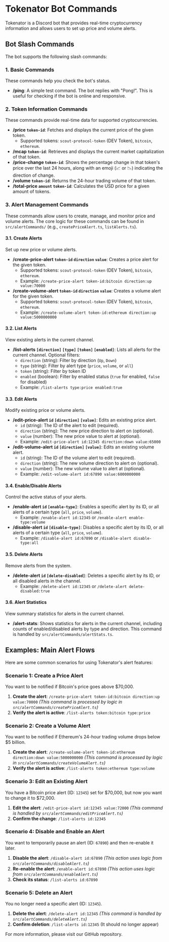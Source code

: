 # Tokenator Bot Commands

Tokenator is a Discord bot that provides real-time cryptocurrency information and allows users to set up price and volume alerts.

## Bot Slash Commands

The bot supports the following slash commands:

### 1. Basic Commands

These commands help you check the bot's status.
- **/ping**: A simple test command. The bot replies with "Pong!". This is useful for checking if the bot is online and responsive.

### 2. Token Information Commands

These commands provide real-time data for supported cryptocurrencies.
- **/price `token-id`**: Fetches and displays the current price of the given token.
  - Supported tokens: `scout-protocol-token` (DEV Token), `bitcoin`, `ethereum`.
- **/mcap `token-id`**: Retrieves and displays the current market capitalization of that token.
- **/price-change `token-id`**: Shows the percentage change in that token's price over the last 24 hours, along with an emoji (📈 or 📉) indicating the direction of change.
- **/volume `token-id`**: Returns the 24-hour trading volume of that token.
- **/total-price `amount` `token-id`**: Calculates the USD price for a given amount of tokens.

### 3. Alert Management Commands

These commands allow users to create, manage, and monitor price and volume alerts. The core logic for these commands can be found in `src/alertCommands/` (e.g., `createPriceAlert.ts`, `listAlerts.ts`).

#### 3.1. Create Alerts

Set up new price or volume alerts.
- **/create-price-alert `token-id` `direction` `value`**: Creates a price alert for the given token.
  - Supported tokens: `scout-protocol-token` (DEV Token), `bitcoin`, `ethereum`.
  - Example: `/create-price-alert token-id:bitcoin direction:up value:70000`
- **/create-volume-alert `token-id` `direction` `value`**: Creates a volume alert for the given token.
  - Supported tokens: `scout-protocol-token` (DEV Token), `bitcoin`, `ethereum`.
  - Example: `/create-volume-alert token-id:ethereum direction:up value:5000000000`

#### 3.2. List Alerts

View existing alerts in the current channel.
- **/list-alerts `[direction]` `[type]` `[token]` `[enabled]`**: Lists all alerts for the current channel. Optional filters:
  - `direction` (string): Filter by direction (`Up`, `Down`)
  - `type` (string): Filter by alert type (`price`, `volume`, or `all`)
  - `token` (string): Filter by token ID
  - `enabled` (boolean): Filter by enabled status (`true` for enabled, `false` for disabled)
  - Example: `/list-alerts type:price enabled:true`

#### 3.3. Edit Alerts

Modify existing price or volume alerts.
- **/edit-price-alert `id` `[direction]` `[value]`**: Edits an existing price alert.
  - `id` (string): The ID of the alert to edit (required).
  - `direction` (string): The new price direction to alert on (optional).
  - `value` (number): The new price value to alert at (optional).
  - Example: `/edit-price-alert id:12345 direction:down value:65000`
- **/edit-volume-alert `id` `[direction]` `[value]`**: Edits an existing volume alert.
  - `id` (string): The ID of the volume alert to edit (required).
  - `direction` (string): The new volume direction to alert on (optional).
  - `value` (number): The new volume value to alert at (optional).
  - Example: `/edit-volume-alert id:67890 value:6000000000`

#### 3.4. Enable/Disable Alerts

Control the active status of your alerts.
- **/enable-alert `id` `[enable-type]`**: Enables a specific alert by its ID, or all alerts of a certain type (`all`, `price`, `volume`).
  - Example: `/enable-alert id:12345` or `/enable-alert enable-type:volume`
- **/disable-alert `id` `[disable-type]`**: Disables a specific alert by its ID, or all alerts of a certain type (`all`, `price`, `volume`).
  - Example: `/disable-alert id:67890` or `/disable-alert disable-type:all`

#### 3.5. Delete Alerts

Remove alerts from the system.
- **/delete-alert `id` `[delete-disabled]`**: Deletes a specific alert by its ID, or all disabled alerts in the channel.
  - Example: `/delete-alert id:12345` or `/delete-alert delete-disabled:true`

#### 3.6. Alert Statistics

View summary statistics for alerts in the current channel.
- **/alert-stats**: Shows statistics for alerts in the current channel, including counts of enabled/disabled alerts by type and direction. This command is handled by `src/alertCommands/alertStats.ts`.

## Examples: Main Alert Flows

Here are some common scenarios for using Tokenator's alert features:

### Scenario 1: Create a Price Alert

You want to be notified if Bitcoin's price goes above $70,000.
1.  **Create the alert**:
    `/create-price-alert token-id:bitcoin direction:up value:70000`
    *(This command is processed by logic in `src/alertCommands/createPriceAlert.ts`)*
2.  **Verify the alert is active**:
    `/list-alerts token:bitcoin type:price`

### Scenario 2: Create a Volume Alert

You want to be notified if Ethereum's 24-hour trading volume drops below $5 billion.
1.  **Create the alert**:
    `/create-volume-alert token-id:ethereum direction:down value:5000000000`
    *(This command is processed by logic in `src/alertCommands/createVolumeAlert.ts`)*
2.  **Verify the alert is active**:
    `/list-alerts token:ethereum type:volume`

### Scenario 3: Edit an Existing Alert

You have a Bitcoin price alert (ID: `12345`) set for $70,000, but now you want to change it to $72,000.
1.  **Edit the alert**:
    `/edit-price-alert id:12345 value:72000`
    *(This command is handled by `src/alertCommands/editPriceAlert.ts`)*
2.  **Confirm the change**:
    `/list-alerts id:12345`

### Scenario 4: Disable and Enable an Alert

You want to temporarily pause an alert (ID: `67890`) and then re-enable it later.
1.  **Disable the alert**:
    `/disable-alert id:67890`
    *(This action uses logic from `src/alertCommands/disableAlert.ts`)*
2.  **Re-enable the alert**:
    `/enable-alert id:67890`
    *(This action uses logic from `src/alertCommands/enableAlert.ts`)*
3.  **Check its status**:
    `/list-alerts id:67890`

### Scenario 5: Delete an Alert

You no longer need a specific alert (ID: `12345`).
1.  **Delete the alert**:
    `/delete-alert id:12345`
    *(This command is handled by `src/alertCommands/deleteAlert.ts`)*
2.  **Confirm deletion**:
    `/list-alerts id:12345` (It should no longer appear)

For more information, please visit our GitHub repository.